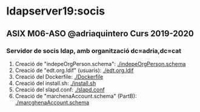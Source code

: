 # ldapserver19:socis
## ASIX M06-ASO @adriaquintero Curs 2019-2020
### Servidor de socis ldap, amb organització dc=adria,dc=cat

1. Creació de "indepeOrgPerson.schema": [./indepeOrgPerson.schema](indepeOrgPerson.schema)
2. Creació de "edt.org.ldif" (usuaris): [./edt.org.ldif](edt.org.ldif)
3. Creació del Dockerfile: [./Dockerfile](Dockerfile)
4. Creació del install.sh: [./install.sh](install.sh)
5. Creació del slapd.conf: [./slapd.conf](slapd.conf)
6. Creació de "marchenaAccount.schema" (PartB): [./marcghenaAccount.schema](marchenaAccount.schema)
